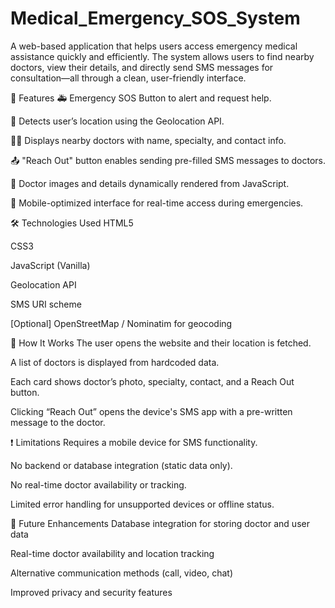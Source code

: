 # Medical_Emergency_SOS_System
A web-based application that helps users access emergency medical assistance quickly and efficiently. The system allows users to find nearby doctors, view their details, and directly send SMS messages for consultation—all through a clean, user-friendly interface.

📌 Features
🚑 Emergency SOS Button to alert and request help.

📍 Detects user’s location using the Geolocation API.

👨‍⚕️ Displays nearby doctors with name, specialty, and contact info.

📤 "Reach Out" button enables sending pre-filled SMS messages to doctors.

📸 Doctor images and details dynamically rendered from JavaScript.

📱 Mobile-optimized interface for real-time access during emergencies.

🛠️ Technologies Used
HTML5

CSS3

JavaScript (Vanilla)

Geolocation API

SMS URI scheme

[Optional] OpenStreetMap / Nominatim for geocoding

📱 How It Works
The user opens the website and their location is fetched.

A list of doctors is displayed from hardcoded data.

Each card shows doctor’s photo, specialty, contact, and a Reach Out button.

Clicking “Reach Out” opens the device's SMS app with a pre-written message to the doctor.

❗ Limitations
Requires a mobile device for SMS functionality.

No backend or database integration (static data only).

No real-time doctor availability or tracking.

Limited error handling for unsupported devices or offline status.

🧩 Future Enhancements
Database integration for storing doctor and user data

Real-time doctor availability and location tracking

Alternative communication methods (call, video, chat)

Improved privacy and security features
